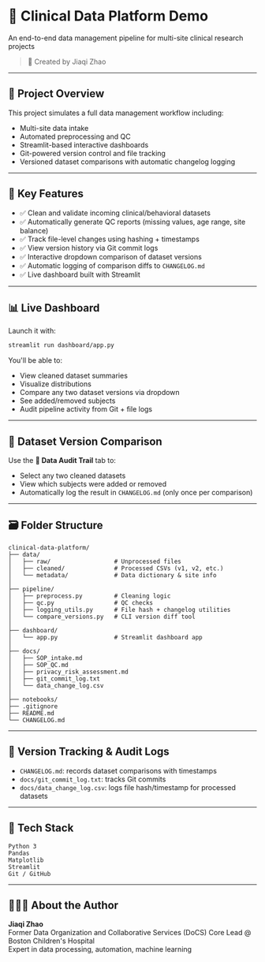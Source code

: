 # 🧠 Clinical Data Platform Demo

An end-to-end data management pipeline for multi-site clinical research projects

> 💼 Created by Jiaqi Zhao 

---

## 🚀 Project Overview

This project simulates a full data management workflow including:
- Multi-site data intake
- Automated preprocessing and QC
- Streamlit-based interactive dashboards
- Git-powered version control and file tracking
- Versioned dataset comparisons with automatic changelog logging

---

## 🧪 Key Features

- ✅ Clean and validate incoming clinical/behavioral datasets
- ✅ Automatically generate QC reports (missing values, age range, site balance)
- ✅ Track file-level changes using hashing + timestamps
- ✅ View version history via Git commit logs
- ✅ Interactive dropdown comparison of dataset versions
- ✅ Automatic logging of comparison diffs to `CHANGELOG.md`
- ✅ Live dashboard built with Streamlit

---

## 📊 Live Dashboard

Launch it with:

```bash
streamlit run dashboard/app.py
```

You'll be able to:
- View cleaned dataset summaries
- Visualize distributions
- Compare any two dataset versions via dropdown
- See added/removed subjects
- Audit pipeline activity from Git + file logs

---

## 🔄 Dataset Version Comparison

Use the **🧾 Data Audit Trail** tab to:
- Select any two cleaned datasets
- View which subjects were added or removed
- Automatically log the result in `CHANGELOG.md` (only once per comparison)

---

## 🗃️ Folder Structure

```
clinical-data-platform/
├── data/
│   ├── raw/                  # Unprocessed files
│   ├── cleaned/              # Processed CSVs (v1, v2, etc.)
│   └── metadata/             # Data dictionary & site info
│
├── pipeline/
│   ├── preprocess.py         # Cleaning logic
│   ├── qc.py                 # QC checks
│   ├── logging_utils.py      # File hash + changelog utilities
│   └── compare_versions.py   # CLI version diff tool
│
├── dashboard/
│   └── app.py                # Streamlit dashboard app
│
├── docs/
│   ├── SOP_intake.md
│   ├── SOP_QC.md
│   ├── privacy_risk_assessment.md
│   ├── git_commit_log.txt
│   └── data_change_log.csv
│
├── notebooks/
├── .gitignore
├── README.md
└── CHANGELOG.md
```

---

## 🧾 Version Tracking & Audit Logs

- `CHANGELOG.md`: records dataset comparisons with timestamps
- `docs/git_commit_log.txt`: tracks Git commits
- `docs/data_change_log.csv`: logs file hash/timestamp for processed datasets

---

## 📎 Tech Stack

```
Python 3
Pandas
Matplotlib
Streamlit
Git / GitHub
```

---

## 👩🏻‍💻 About the Author

**Jiaqi Zhao**  
Former Data Organization and Collaborative Services (DoCS) Core Lead @ Boston Children's Hospital  
Expert in data processing, automation, machine learning

